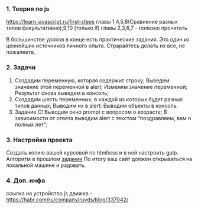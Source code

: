 ### 1. Теория по js

https://learn.javascript.ru/first-steps
главы 1,4,5,8(Сравнение разных типов факультативно),9,10 (только if)
главы 2,3,6,7 - полезно прочитать

В большинстве уроков в конце есть практические задания. Это один из ценнейших источников личного опыта. Страрайтесь делать их все, не пожалеете.

### 2. Задачи

1. Создадим переменную, которая содержит строку;
   Выведем значение этой переменной в alert;
   Изменим значение переменной;
   Результат снова выведем в консоль;
2. Создадим шесть переменных, в каждой из которых будет разных типов данных;
   Выводим их в alert;
   Выводим объекты в консоль.
3. Задание C!
   Выводим окно prompt с вопросом о возрасте;
   В зависимости от ответа выводим alert с текстом “поздравляем, вам n полных лет”;

### 3. Настройка проекта

Создать копию вашей курсовой по html\css и в ней настроить gulp. Алгоритм в прошлом [задании](https://github.com/jathpr/tms_sandbox/blob/master/HomeWork/lesson1.md)
По итогу ваш сайт должен открываться на локальной машине и радовать.

### 4. Доп. инфа

ссылка на устройство js движка - https://habr.com/ru/company/ruvds/blog/337042/
